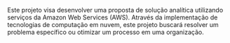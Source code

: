 Este projeto visa desenvolver uma proposta de solução analítica utilizando serviços da Amazon Web Services (AWS). Através da implementação de tecnologias de computação em nuvem, este projeto buscará resolver um problema específico ou otimizar um processo em uma organização.
